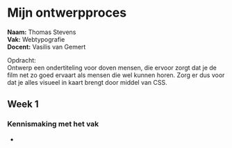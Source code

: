 # Mijn ontwerpproces
<b>Naam:</b> Thomas Stevens <br>
<b>Vak:</b> Webtypografie <br>
<b>Docent:</b> Vasilis van Gemert <br>

Opdracht:         
Ontwerp een ondertiteling voor doven mensen, die ervoor zorgt dat je de film net zo goed ervaart als mensen die wel kunnen horen. Zorg er dus voor dat je alles visueel in kaart brengt door middel van CSS.


## Week 1

### Kennismaking met het vak
-
